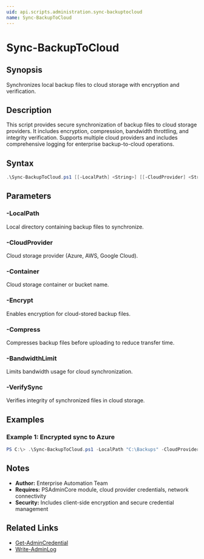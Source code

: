 ```yaml
---
uid: api.scripts.administration.sync-backuptocloud
name: Sync-BackupToCloud
---
```


# Sync-BackupToCloud

## Synopsis
Synchronizes local backup files to cloud storage with encryption and verification.

## Description
This script provides secure synchronization of backup files to cloud storage providers. It includes encryption, compression, bandwidth throttling, and integrity verification. Supports multiple cloud providers and includes comprehensive logging for enterprise backup-to-cloud operations.

## Syntax
```powershell
.\Sync-BackupToCloud.ps1 [[-LocalPath] <String>] [[-CloudProvider] <String>] [[-Container] <String>] [-Encrypt] [-Compress] [-BandwidthLimit] [-VerifySync] [<CommonParameters>]
```

## Parameters

### -LocalPath
Local directory containing backup files to synchronize.

### -CloudProvider
Cloud storage provider (Azure, AWS, Google Cloud).

### -Container
Cloud storage container or bucket name.

### -Encrypt
Enables encryption for cloud-stored backup files.

### -Compress
Compresses backup files before uploading to reduce transfer time.

### -BandwidthLimit
Limits bandwidth usage for cloud synchronization.

### -VerifySync
Verifies integrity of synchronized files in cloud storage.

## Examples

### Example 1: Encrypted sync to Azure
```powershell
PS C:\> .\Sync-BackupToCloud.ps1 -LocalPath "C:\Backups" -CloudProvider "Azure" -Container "backups" -Encrypt -VerifySync
```

## Notes
- **Author:** Enterprise Automation Team
- **Requires:** PSAdminCore module, cloud provider credentials, network connectivity
- **Security:** Includes client-side encryption and secure credential management

## Related Links
- [Get-AdminCredential](../../PSAdminCore/Get-AdminCredential.md)
- [Write-AdminLog](../../PSAdminCore/Write-AdminLog.md)